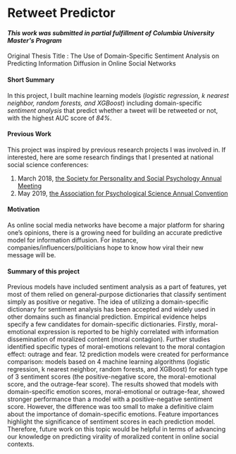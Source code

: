 # Retweet Predictor
#### *This work was submitted in partial fulfillment of Columbia University Master's Program*
Original Thesis Title : The Use of Domain-Specific Sentiment Analysis on Predicting Information Diffusion in Online Social Networks

#### Short Summary
In this project, I built machine learning models (*logistic regression, k nearest neighbor, random forests, and XGBoost*) including domain-specific *sentiment analysis* that predict whether a tweet will be retweeted or not, with the highest AUC score of *84%*.

#### Previous Work
This project was inspired by previous research projects I was involved in.
If interested, here are some research findings that I presented at national social science conferences:
1. March 2018, [the Society for Personality and Social Psychology Annual Meeting](https://github.com/jino-kwon/Sentiment_Analysis_For_Predicting_Info_Diffusion/blob/master/Jino%202018%20SPSP%20poster.pdf)
2. May 2019, [the Association for Psychological Science Annual Convention](https://github.com/jino-kwon/Sentiment_Analysis_For_Predicting_Info_Diffusion/blob/master/Jino%202019%20APS%20poster.pdf)

#### Motivation
As online social media networks have become a major platform for sharing one’s opinions, there is a growing need for building an accurate predictive model for information diffusion. For instance, companies/influencers/politicians hope to know how viral their new message will be.

#### Summary of this project
Previous models have included sentiment analysis as a part of features, yet most of them relied on general-purpose dictionaries that classify sentiment simply as positive or negative. The idea of utilizing a domain-specific dictionary for sentiment analysis has been accepted and widely used in other domains such as financial prediction. Empirical evidence helps specify a few candidates for domain-specific dictionaries. Firstly, moral-emotional expression is reported to be highly correlated with information dissemination of moralized content (moral contagion). Further studies identified specific types of moral-emotions relevant to the moral contagion effect: outrage and fear. 12 prediction models were created for performance comparison: models based on 4 machine learning algorithms (logistic regression, k nearest neighbor, random forests, and XGBoost) for each type of 3 sentiment scores (the positive-negative score, the moral-emotional score, and the outrage-fear score). The results showed that models with domain-specific emotion scores, moral-emotional or outrage-fear, showed stronger performance than a model with a positive-negative sentiment score. However, the difference was too small to make a definitive claim about the importance of domain-specific emotions. Feature importances highlight the significance of sentiment scores in each prediction model. Therefore, future work on this topic would be helpful in terms of advancing our knowledge on predicting virality of moralized content in online social contexts.
